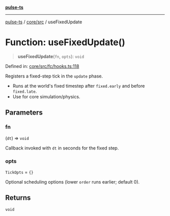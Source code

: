 [**pulse-ts**](../../../README.md)

***

[pulse-ts](../../../README.md) / [core/src](../README.md) / useFixedUpdate

# Function: useFixedUpdate()

> **useFixedUpdate**(`fn`, `opts`): `void`

Defined in: [core/src/fc/hooks.ts:118](https://github.com/jlehett/pulse-ts/blob/95f7e0ab0aafbcd2aad691251c554317b3dfe19c/packages/core/src/fc/hooks.ts#L118)

Registers a fixed-step tick in the `update` phase.

- Runs at the world's fixed timestep after `fixed.early` and before `fixed.late`.
- Use for core simulation/physics.

## Parameters

### fn

(`dt`) => `void`

Callback invoked with `dt` in seconds for the fixed step.

### opts

`TickOpts` = `{}`

Optional scheduling options (lower `order` runs earlier; default 0).

## Returns

`void`
